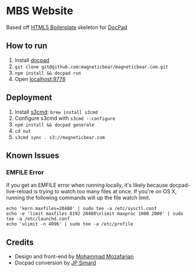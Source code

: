 # MBS Website

Based off [HTML5 Boilerplate](http://html5boilerplate.com/) skeleton for [DocPad](https://github.com/bevry/docpad)

## How to run

1. Install [docpad](https://github.com/bevry/docpad)
2. `git clone git@github.com:magneticbear/magneticbear.com.git`
3. `npm install && docpad run`
4. Open [localhost:9778](http://localhost:9778)

## Deployment

1. Install [s3cmd](http://s3tools.org/s3cmd): `brew install s3cmd`
2. Configure s3cmd with `s3cmd --configure`
3. `npm install && docpad generate`
4. `cd out`
5. `s3cmd sync . s3://magneticbear.com`

## Known Issues

### EMFILE Error

If you get an EMFILE error when running locally, it's likely because docpad-live-reload is trying to watch too many files at once. If you're on OS X, running the following commands will up the file watch limit.

```
echo 'kern.maxfiles=20480' | sudo tee -a /etc/sysctl.conf
echo -e 'limit maxfiles 8192 20480\nlimit maxproc 1000 2000' | sudo tee -a /etc/launchd.conf
echo 'ulimit -n 4096' | sudo tee -a /etc/profile
```

## Credits

* Design and front-end by [Mohammad Mozafarian](http://mographics.com)
* Docpad conversion by [JP Simard](http://jpsim.com)
